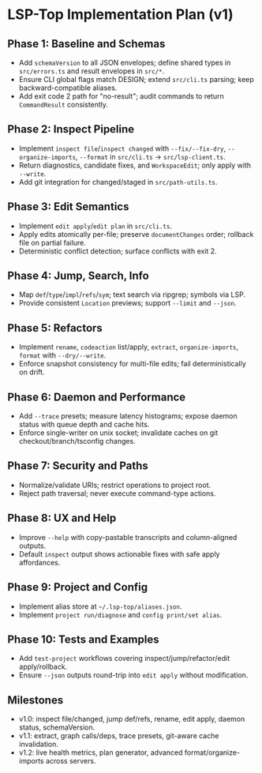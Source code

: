 # LSP-Top Implementation Plan (v1)

## Phase 1: Baseline and Schemas
- Add `schemaVersion` to all JSON envelopes; define shared types in `src/errors.ts` and result envelopes in `src/*`.
- Ensure CLI global flags match DESIGN; extend `src/cli.ts` parsing; keep backward-compatible aliases.
- Add exit code 2 path for "no-result"; audit commands to return `CommandResult` consistently.

## Phase 2: Inspect Pipeline
- Implement `inspect file`/`inspect changed` with `--fix/--fix-dry`, `--organize-imports`, `--format` in `src/cli.ts` → `src/lsp-client.ts`.
- Return diagnostics, candidate fixes, and `WorkspaceEdit`; only apply with `--write`.
- Add git integration for changed/staged in `src/path-utils.ts`.

## Phase 3: Edit Semantics
- Implement `edit apply`/`edit plan` in `src/cli.ts`.
- Apply edits atomically per-file; preserve `documentChanges` order; rollback file on partial failure.
- Deterministic conflict detection; surface conflicts with exit 2.

## Phase 4: Jump, Search, Info
- Map `def`/`type`/`impl`/`refs`/`sym`; text search via ripgrep; symbols via LSP.
- Provide consistent `Location` previews; support `--limit` and `--json`.

## Phase 5: Refactors
- Implement `rename`, `codeaction` list/apply, `extract`, `organize-imports`, `format` with `--dry/--write`.
- Enforce snapshot consistency for multi-file edits; fail deterministically on drift.

## Phase 6: Daemon and Performance
- Add `--trace` presets; measure latency histograms; expose daemon status with queue depth and cache hits.
- Enforce single-writer on unix socket; invalidate caches on git checkout/branch/tsconfig changes.

## Phase 7: Security and Paths
- Normalize/validate URIs; restrict operations to project root.
- Reject path traversal; never execute command-type actions.

## Phase 8: UX and Help
- Improve `--help` with copy-pastable transcripts and column-aligned outputs.
- Default `inspect` output shows actionable fixes with safe apply affordances.

## Phase 9: Project and Config
- Implement alias store at `~/.lsp-top/aliases.json`.
- Implement `project run/diagnose` and `config print/set alias`.

## Phase 10: Tests and Examples
- Add `test-project` workflows covering inspect/jump/refactor/edit apply/rollback.
- Ensure `--json` outputs round-trip into `edit apply` without modification.

## Milestones
- v1.0: inspect file/changed, jump def/refs, rename, edit apply, daemon status, schemaVersion.
- v1.1: extract, graph calls/deps, trace presets, git-aware cache invalidation.
- v1.2: live health metrics, plan generator, advanced format/organize-imports across servers.
